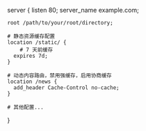 server {
    listen 80;
    server_name example.com;
  
    root /path/to/your/root/directory;
  
    # 静态资源缓存配置
    location /static/ {
        # 7 天前缓存
      expires 7d;
    }
  
    # 动态内容路由，禁用强缓存，启用协商缓存
    location /news {
      add_header Cache-Control no-cache;
    }
  
    # 其他配置...
  }
  